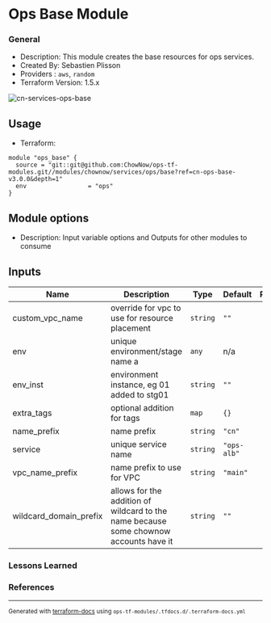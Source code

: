 <!-- BEGIN_TF_DOCS -->
# Ops Base Module

### General

* Description: This module creates the base resources for ops services.
* Created By: Sebastien Plisson
* Providers : `aws`, `random`
* Terraform Version: 1.5.x

![cn-services-ops-base](https://github.com/ChowNow/ops-tf-modules/workflows/cn-services-ops-base/badge.svg)

## Usage

* Terraform:

```hcl
module "ops_base" {
  source = "git::git@github.com:ChowNow/ops-tf-modules.git//modules/chownow/services/ops/base?ref=cn-ops-base-v3.0.0&depth=1"
  env                 = "ops"
}
```

## Module options

* Description: Input variable options and Outputs for other modules to consume

## Inputs

| Name | Description | Type | Default | Required |
|------|-------------|------|---------|:--------:|
| custom\_vpc\_name | override for vpc to use for resource placement | `string` | `""` | no |
| env | unique environment/stage name a | `any` | n/a | yes |
| env\_inst | environment instance, eg 01 added to stg01 | `string` | `""` | no |
| extra\_tags | optional addition for tags | `map` | `{}` | no |
| name\_prefix | name prefix | `string` | `"cn"` | no |
| service | unique service name | `string` | `"ops-alb"` | no |
| vpc\_name\_prefix | name prefix to use for VPC | `string` | `"main"` | no |
| wildcard\_domain\_prefix | allows for the addition of wildcard to the name because some chownow accounts have it | `string` | `""` | no |



### Lessons Learned

### References

---

<sub>Generated with [terraform-docs](https://terraform-docs.io/) using `ops-tf-modules/.tfdocs.d/.terraform-docs.yml`<sub>
<!-- END_TF_DOCS -->
